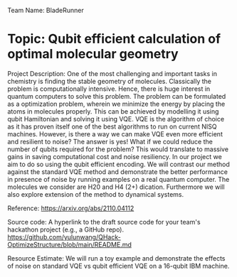 Team Name: BladeRunner

# Topic: Qubit efficient calculation of optimal molecular geometry

Project Description:
One of the most challenging and important tasks in chemistry is finding the stable geometry of molecules. Classically the problem is computationally intensive. Hence, there is huge interest in quantum computers to solve this problem. The problem can be formulated as a optimization problem, wherein we minimize the energy by placing the atoms in molecules properly. This can be achieved by modelling it using qubit Hamiltonian and solving it using VQE. VQE is the algorithm of choice as it has proven itself one of the best algorithms to run on current NISQ machines. However, is there a way we can make VQE even more efficient and resilient to noise?
The answer is yes! What if we could reduce the number of qubits required for the problem? This would translate to massive gains in saving computational cost and noise resiliency. In our project we aim to do so using the qubit efficient encoding. We will contrast our method against the standard VQE method and demonstrate the better performance in presence of noise by running examples on a real quantum computer. The molecules we consider are H20 and H4 (2+) dication. Furthermore we will also explore extension of the method to dynamical systems.

Reference:
https://arxiv.org/abs/2110.04112

Source code:
A hyperlink to the draft source code for your team's hackathon project (e.g., a GitHub repo).
https://github.com/yulunwang/QHack-OptimizeStructure/blob/main/README.md

Resource Estimate:
We will run a toy example and demonstrate the effects of noise on standard VQE vs qubit efficient VQE on a 16-qubit IBM machine.
